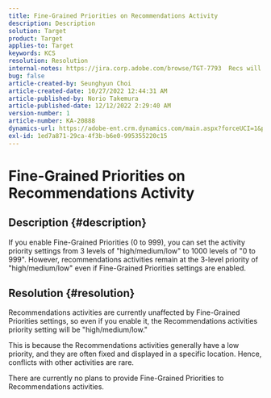 ```yaml
---
title: Fine-Grained Priorities on Recommendations Activity
description: Description
solution: Target
product: Target
applies-to: Target
keywords: KCS
resolution: Resolution
internal-notes: https://jira.corp.adobe.com/browse/TGT-7793  Recs will not have fine grained priorities. We will only have slider for it.
bug: false
article-created-by: Seunghyun Choi
article-created-date: 10/27/2022 12:44:31 AM
article-published-by: Norio Takemura
article-published-date: 12/12/2022 2:29:40 AM
version-number: 1
article-number: KA-20888
dynamics-url: https://adobe-ent.crm.dynamics.com/main.aspx?forceUCI=1&pagetype=entityrecord&etn=knowledgearticle&id=8994c97d-9055-ed11-bba2-6045bd006b4b
exl-id: 1ed7a871-29ca-4f3b-b6e0-995355220c15
---
```

# Fine-Grained Priorities on Recommendations Activity

## Description {#description}

If you enable Fine-Grained Priorities (0 to 999), you can set the activity priority settings from 3 levels of "high/medium/low" to 1000 levels of "0 to 999". However, recommendations activities remain at the 3-level priority of "high/medium/low" even if Fine-Grained Priorities settings are enabled.

## Resolution {#resolution}


Recommendations activities are currently unaffected by Fine-Grained Priorities settings, so even if you enable it, the Recommendations activities priority setting will be "high/medium/low."

This is because the Recommendations activities generally have a low priority, and they are often fixed and displayed in a specific location. Hence, conflicts with other activities are rare.

There are currently no plans to provide Fine-Grained Priorities to Recommendations activities.
